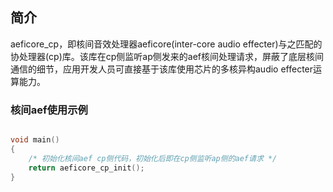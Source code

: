 ## 简介

aeficore_cp，即核间音效处理器aeficore(inter-core audio effecter)与之匹配的协处理器(cp)库。该库在cp侧监听ap侧发来的aef核间处理请求，屏蔽了底层核间通信的细节，应用开发人员可直接基于该库使用芯片的多核异构audio effecter运算能力。

###  核间aef使用示例

```c

void main()
{
    /* 初始化核间aef cp侧代码，初始化后即在cp侧监听ap侧的aef请求 */
	return aeficore_cp_init();
}

```

